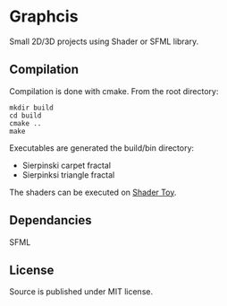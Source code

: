 # Graphcis

Small 2D/3D projects using Shader or SFML library.

## Compilation

Compilation is done with cmake. From the root directory:

```
mkdir build
cd build
cmake ..
make
```

Executables are generated the build/bin directory:

- Sierpinski carpet fractal
- Sierpinksi triangle fractal

The shaders can be executed on [Shader Toy](https://www.shadertoy.com).

## Dependancies

SFML


## License

Source is published under MIT license.


